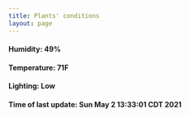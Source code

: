 ```yaml
---
title: Plants' conditions
layout: page
---
```



#### Humidity: 49%
#### Temperature: 71F
#### Lighting: Low
#### Time of last update: Sun May  2 13:33:01 CDT 2021
